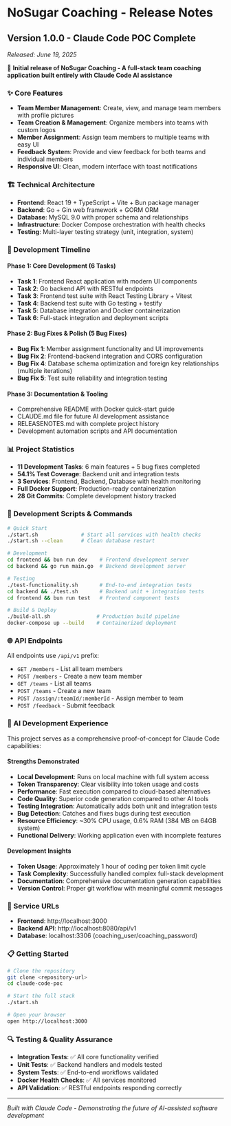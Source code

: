 # NoSugar Coaching - Release Notes

## Version 1.0.0 - Claude Code POC Complete
*Released: June 19, 2025*

🎉 **Initial release of NoSugar Coaching - A full-stack team coaching application built entirely with Claude Code AI assistance**

### ✨ Core Features
- **Team Member Management**: Create, view, and manage team members with profile pictures
- **Team Creation & Management**: Organize members into teams with custom logos
- **Member Assignment**: Assign team members to multiple teams with easy UI
- **Feedback System**: Provide and view feedback for both teams and individual members
- **Responsive UI**: Clean, modern interface with toast notifications

### 🏗️ Technical Architecture
- **Frontend**: React 19 + TypeScript + Vite + Bun package manager
- **Backend**: Go + Gin web framework + GORM ORM
- **Database**: MySQL 9.0 with proper schema and relationships  
- **Infrastructure**: Docker Compose orchestration with health checks
- **Testing**: Multi-layer testing strategy (unit, integration, system)

### 🚀 Development Timeline

#### Phase 1: Core Development (6 Tasks)
- **Task 1**: Frontend React application with modern UI components
- **Task 2**: Go backend API with RESTful endpoints
- **Task 3**: Frontend test suite with React Testing Library + Vitest
- **Task 4**: Backend test suite with Go testing + testify
- **Task 5**: Database integration and Docker containerization
- **Task 6**: Full-stack integration and deployment scripts

#### Phase 2: Bug Fixes & Polish (5 Bug Fixes)
- **Bug Fix 1**: Member assignment functionality and UI improvements
- **Bug Fix 2**: Frontend-backend integration and CORS configuration
- **Bug Fix 4**: Database schema optimization and foreign key relationships (multiple iterations)
- **Bug Fix 5**: Test suite reliability and integration testing

#### Phase 3: Documentation & Tooling
- Comprehensive README with Docker quick-start guide
- CLAUDE.md file for future AI development assistance
- RELEASENOTES.md with complete project history
- Development automation scripts and API documentation

### 📊 Project Statistics
- **11 Development Tasks**: 6 main features + 5 bug fixes completed
- **54.1% Test Coverage**: Backend unit and integration tests
- **3 Services**: Frontend, Backend, Database with health monitoring
- **Full Docker Support**: Production-ready containerization
- **28 Git Commits**: Complete development history tracked

### 🔧 Development Scripts & Commands
```bash
# Quick Start
./start.sh              # Start all services with health checks
./start.sh --clean      # Clean database restart

# Development
cd frontend && bun run dev    # Frontend development server
cd backend && go run main.go  # Backend development server

# Testing
./test-functionality.sh       # End-to-end integration tests
cd backend && ./test.sh       # Backend unit + integration tests
cd frontend && bun run test   # Frontend component tests

# Build & Deploy
./build-all.sh               # Production build pipeline
docker-compose up --build    # Containerized deployment
```

### 🌐 API Endpoints
All endpoints use `/api/v1` prefix:
- `GET /members` - List all team members
- `POST /members` - Create a new team member
- `GET /teams` - List all teams
- `POST /teams` - Create a new team
- `POST /assign/:teamId/:memberId` - Assign member to team
- `POST /feedback` - Submit feedback

### 🤖 AI Development Experience
This project serves as a comprehensive proof-of-concept for Claude Code capabilities:

#### Strengths Demonstrated
- **Local Development**: Runs on local machine with full system access
- **Token Transparency**: Clear visibility into token usage and costs
- **Performance**: Fast execution compared to cloud-based alternatives
- **Code Quality**: Superior code generation compared to other AI tools
- **Testing Integration**: Automatically adds both unit and integration tests
- **Bug Detection**: Catches and fixes bugs during test execution
- **Resource Efficiency**: ~30% CPU usage, 0.6% RAM (384 MB on 64GB system)
- **Functional Delivery**: Working application even with incomplete features

#### Development Insights
- **Token Usage**: Approximately 1 hour of coding per token limit cycle
- **Task Complexity**: Successfully handled complex full-stack development
- **Documentation**: Comprehensive documentation generation capabilities
- **Version Control**: Proper git workflow with meaningful commit messages

### 🎯 Service URLs
- **Frontend**: http://localhost:3000
- **Backend API**: http://localhost:8080/api/v1  
- **Database**: localhost:3306 (coaching_user/coaching_password)

### 📋 Getting Started
```bash
# Clone the repository
git clone <repository-url>
cd claude-code-poc

# Start the full stack
./start.sh

# Open your browser
open http://localhost:3000
```

### 🔍 Testing & Quality Assurance
- **Integration Tests**: ✅ All core functionality verified
- **Unit Tests**: ✅ Backend handlers and models tested
- **System Tests**: ✅ End-to-end workflows validated
- **Docker Health Checks**: ✅ All services monitored
- **API Validation**: ✅ RESTful endpoints responding correctly

---

*Built with Claude Code - Demonstrating the future of AI-assisted software development*